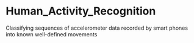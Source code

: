# Human_Activity_Recognition
Classifying sequences of accelerometer data recorded by smart phones into known well-defined movements
